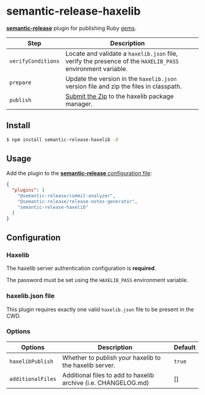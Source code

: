 # semantic-release-haxelib

[**semantic-release**](https://github.com/semantic-release/semantic-release) plugin for publishing Ruby [gems](https://haxelibs.org/).

| Step               | Description                                                                                                                                   |                                                                     |
|--------------------|-----------------------------------------------------------------------------------------------------------------------------------------------|---------------------------------------------------------------------|
| `verifyConditions` | Locate and validate a `haxelib.json` file, verify the presence of the `HAXELIB_PASS` environment variable. |                                                                     |
| `prepare`          | Update the version in the `haxelib.json` version file and zip the files in classpath.                                      |                                                                     |
| `publish`          | [Submit the Zip](https://lib.haxe.org/documentation/using-haxelib/#submit) to the haxelib package manager.                                                                |                                                                     |

## Install

```bash
$ npm install semantic-release-haxelib -D
```

## Usage

Add the plugin to the [**semantic-release** configuration file](https://github.com/semantic-release/semantic-release/blob/master/docs/usage/configuration.md#configuration):

```json
{
  "plugins": [
    "@semantic-release/commit-analyzer",
    "@semantic-release/release-notes-generator",
    "semantic-release-haxelib"
  ]
}
```

## Configuration

### Haxelib  

The haxelib server authentication configuration is **required**.

The password must be set using the `HAXELIB_PASS` environment variable.

### haxelib.json file

This plugin requires exactly one valid `haxelib.json` file to be present in the CWD.

### Options

| Options      | Description                                                                                                         | Default                                                                                                                          |
|--------------|---------------------------------------------------------------------------------------------------------------------|----------------------------------------------------------------------------------------------------------------------------------|
| `haxelibPublish` | Whether to publish your haxelib to the haxelib server. | `true` |
| `additionalFiles` | Additional files to add to haxelib archive (i.e. CHANGELOG.md) | [] |
